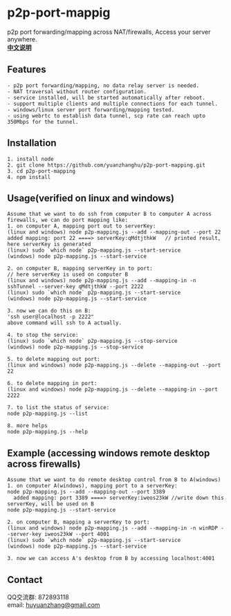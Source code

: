 # p2p-port-mappig
p2p port forwarding/mapping across NAT/firewalls, Access your server anywhere.
<br />
<a href="https://github.com/yuanzhanghu/p2p-port-mapping/blob/master/README_Chinese.md"><strong>中文说明</strong></a>
## Features
```
- p2p port forwarding/mapping, no data relay server is needed.
- NAT traversal without router configuration.
- service installed, will be started automatically after reboot.
- support multiple clients and multiple connections for each tunnel.
- windows/linux server port forwarding/mapping tested.
- using webrtc to establish data tunnel, scp rate can reach upto 350Mbps for the tunnel.
```
## Installation
```
1. install node
2. git clone https://github.com/yuanzhanghu/p2p-port-mapping.git
3. cd p2p-port-mapping
4. npm install
```
## Usage(verified on linux and windows)
```
Assume that we want to do ssh from computer B to computer A across firewalls, we can do port mapping like:
1. on computer A, mapping port out to serverKey:
(linux and windows) node p2p-mapping.js --add --mapping-out --port 22
added mapping: port 22 ====> serverKey:qMdtjthkW   // printed result, here serverKey is generated
(linux) sudo `which node` p2p-mapping.js --start-service
(windows) node p2p-mapping.js --start-service

2. on computer B, mapping serverKey in to port:
// here serverKey is used on computer B
(linux and windows) node p2p-mapping.js --add --mapping-in -n sshTunnel --server-key qMdtjthkW --port 2222
(linux) sudo `which node` p2p-mapping.js --start-service
(windows) node p2p-mapping.js --start-service

3. now we can do this on B:
'ssh user@localhost -p 2222"
above command will ssh to A actually.

4. to stop the service: 
(linux) sudo `which node` p2p-mapping.js --stop-service
(windows) node p2p-mapping.js --stop-service

5. to delete mapping out port: 
(linux and windows) node p2p-mapping.js --delete --mapping-out --port 22

6. to delete mapping in port: 
(linux and windows) node p2p-mapping.js --delete --mapping-in --port 2222

7. to list the status of service: 
node p2p-mapping.js --list

8. more helps
node p2p-mapping.js --help

```
## Example (accessing windows remote desktop across firewalls)
```
Assume that we want to do remote desktop control from B to A(windows)
1. on computer A(windows), mapping port to a serverKey:
node p2p-mapping.js --add --mapping-out --port 3389
  added mapping: port 3389 ====> serverKey:iweos23kW //write down this serverKey, will be used on B
node p2p-mapping.js --start-service

2. on computer B, mapping a serverKey to port:
(linux and windows) node p2p-mapping.js --add --mapping-in -n winRDP --server-key iweos23kW --port 4001
(linux) sudo `which node` p2p-mapping.js --start-service
(windows) node p2p-mapping.js --start-service

3. now we can access A's desktop from B by accessing localhost:4001
```
## Contact
QQ交流群: 872893118
<br />
email: huyuanzhang@gmail.com
